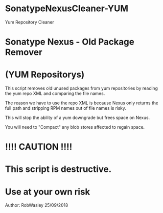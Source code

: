 # SonatypeNexusCleaner-YUM
Yum Repository Cleaner

#                Sonatype Nexus - Old Package Remover
#                        (YUM Repositorys)

This script removes old unused packages from yum repositories by reading the yum repo XML and comparing the file names.  

The reason we have to use the repo XML is because Nexus only returns the full path and stripping RPM names out of file names is risky.    

This will stop the ability of a yum downgrade but frees space on Nexus.  

You will need to "Compact" any blob stores affected to regain space.  

# !!!! CAUTION !!!!  
# This script is destructive.  
# Use at your own risk  
 Author: RobWasley 25/09/2018
